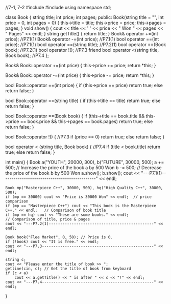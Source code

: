 //7-1, 7-2
#include <iostream>
#include <string>
using namespace std;

class Book {
	string title;
	int price;
	int pages;
public:
	Book(string title = "", int price = 0, int pages = 0) {
		this->title = title; this->price = price; 	this->pages = pages;
	}
	void show() {
		cout << title << ' ' << price << " Won " << pages << " Pages" << endl;
	}
	string getTitle() { return title; }
	Book& operator +=(int price);		//P7.1(1)
	Book& operator -=(int price);		//P7.1(1)
	bool operator ==(int price);		//P7.1(1) 
	bool operator ==(string title);		//P7.2(1)
	bool operator ==(Book book);		//P7.2(1)
	bool operator !();				//P7.3
	friend bool operator <(string title, Book book);	//P7.4
};

Book& Book::operator +=(int price) {
	this->price += price;
	return *this;
}

Book& Book::operator -=(int price) {
	this->price -= price;
	return *this;
}

bool Book::operator ==(int price) {
	if (this->price == price) return true;
	else return false;
}

bool Book::operator ==(string title) {
	if (this->title == title) return true;
	else return false;
}

bool Book::operator ==(Book book) {
	if (this->title == book.title &&
		this->price == book.price &&
		this->pages == book.pages) return true;
	else return false;
}

bool Book::operator !() {				//P7.3
	if (price == 0) return true;
	else return false;
}

bool operator < (string title, Book book) {	//P7.4
	if (title < book.title) return true;
	else return false;
}

int main() {
	Book a("YOUTH", 20000, 300), b("FUTURE", 30000, 500);
	a += 500; // Increase the price of the book a by 500 Won
	b -= 500; // Decrease the price of the book b by 500 Won
	a.show();
	b.show();
	cout << "---P7.1(1)----------------------------------------------" << endl;

	Book mp("Masterpiece C++", 30000, 500), hq("High Quality C++", 30000, 500);
	if (mp == 30000) cout << "Price is 30000 Won" << endl;	// price comparison
	if (mp == "Masterpiece C++") cout << "This book is the Masterpiece C++." << endl; 	// Comparison of book title
	if (mp == hq) cout << "These are some books." << endl; 					// Comparison of title, price & pages 
	cout << "---P7.2(1)----------------------------------------------" << endl;
 
	Book book("Flee Market", 0, 50); // Price is 0.
	if (!book) cout << "It is free." << endl;
	cout << "---P7.3-------------------------------------------------" << endl;

	string c;
	cout << "Please enter the title of book >> ";
	getline(cin, c); // Get the title of book from keyboard
	if (c < a)
		cout << a.getTitle() << " is after " << c << "!" << endl;
	cout << "---P7.4-------------------------------------------------" << endl;
}
